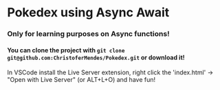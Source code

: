 <h1> Pokedex using Async Await </h1>
<h3> Only for learning purposes on Async functions!</h3>

<h4> You can clone the project with <code>git clone git@github.com:ChristoferMendes/Pokedex.git</code>  or download it!</h4>
<p> In VSCode install the Live Server extension, right click the 'index.html' → "Open with Live Server" (or ALT+L+O) and have fun! </p>
